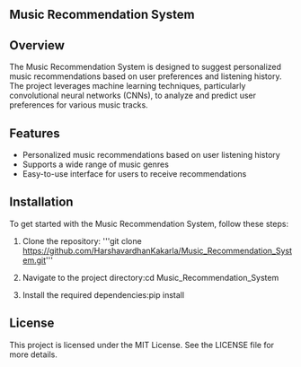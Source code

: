 ## Music Recommendation System

## Overview
The Music Recommendation System is designed to suggest personalized music recommendations based on user preferences and listening history. The project leverages machine learning techniques, particularly convolutional neural networks (CNNs), to analyze and predict user preferences for various music tracks.

## Features
- Personalized music recommendations based on user listening history
- Supports a wide range of music genres
- Easy-to-use interface for users to receive recommendations

## Installation
To get started with the Music Recommendation System, follow these steps:

1. Clone the repository: '''git clone https://github.com/HarshavardhanKakarla/Music_Recommendation_System.git'''  

2. Navigate to the project directory:cd Music_Recommendation_System  

3. Install the required dependencies:pip install  



## License
This project is licensed under the MIT License. See the LICENSE file for more details.
